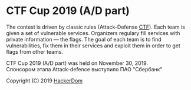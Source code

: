 # CTF Cup 2019 (A/D part)

The contest is driven by classic rules (Attack-Defense [CTF](https://en.wikipedia.org/wiki/Capture_the_flag#Computer_security)). Each team is given a set of vulnerable services. Organizers regulary fill services with private information — the flags. The goal of each team is to find vulnerabilities, fix them in their services and exploit them in order to get flags from other teams.

CTF Cup 2019 (A/D part) was held on November 30, 2019.  
Спонсором этапа Attack-defence выступило ПАО "Сбербанк"

Copyright (C) 2019 [HackerDom](http://hackerdom.ru)
